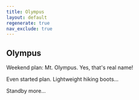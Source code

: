```yaml
---
title: Olympus
layout: default
regenerate: true
nav_exclude: true
---
```


## Olympus


Weekend plan:  Mt. Olympus.  Yes, that's real name!  

Even started plan.  Lightweight hiking boots...  

Standby more...

<!--
<p>
<video width="320" height="240" controls>
<source src="../oahuv1/images/kaala.webm" type="video/webm">
  Your browser does not support the video tag.
</video>
</p>
-->
